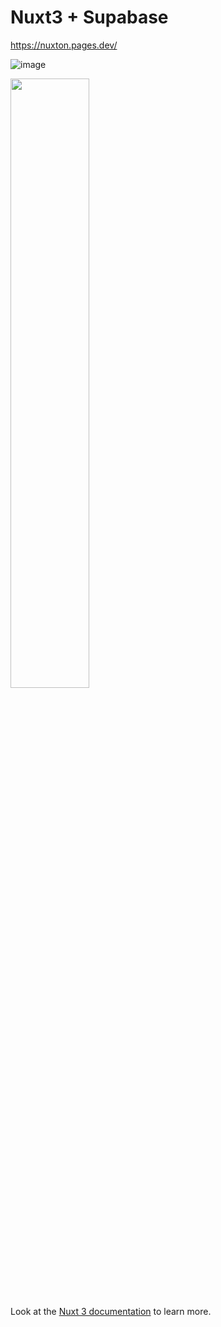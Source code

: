 # Nuxt3 + Supabase

https://nuxton.pages.dev/

![image](https://github.com/user-attachments/assets/413c4afc-f569-4acf-9266-b0020168f701)



<img src="https://github.com/user-attachments/assets/a6a682a6-23c5-4cdc-9e54-b391c302fda6" width="50%">



Look at the [Nuxt 3 documentation](https://nuxt.com/docs/getting-started/introduction) to learn more.
